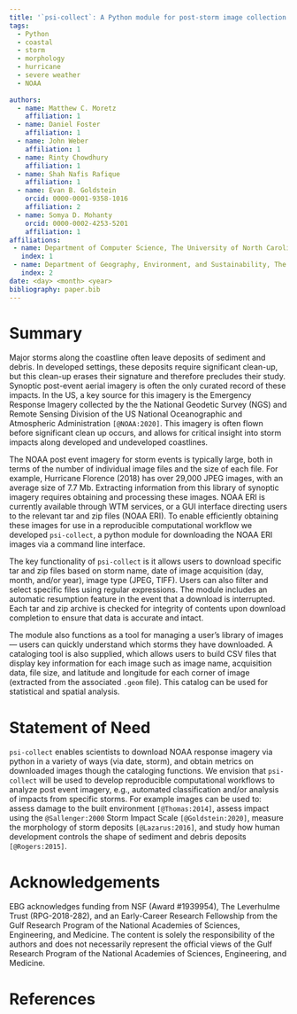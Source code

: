 ```yaml
---
title: '`psi-collect`: A Python module for post-storm image collection and cataloging'
tags:
  - Python
  - coastal
  - storm 
  - morphology
  - hurricane
  - severe weather
  - NOAA
  
authors:
  - name: Matthew C. Moretz
    affiliation: 1
  - name: Daniel Foster
    affiliation: 1
  - name: John Weber
    affiliation: 1
  - name: Rinty Chowdhury
    affiliation: 1
  - name: Shah Nafis Rafique
    affiliation: 1
  - name: Evan B. Goldstein
    orcid: 0000-0001-9358-1016
    affiliation: 2
  - name: Somya D. Mohanty
    orcid: 0000-0002-4253-5201
    affiliation: 1
affiliations:
 - name: Department of Computer Science, The University of North Carolina at Greensboro
   index: 1
 - name: Department of Geography, Environment, and Sustainability, The University of North Carolina at Greensboro
   index: 2
date: <day> <month> <year>
bibliography: paper.bib
---
```


# Summary
 
Major storms along the coastline often leave deposits of sediment and debris. In developed settings, these deposits
require significant clean-up, but this clean-up erases their signature and therefore precludes their study. Synoptic
post-event aerial imagery is often the only curated record of these impacts. In the US, a key source for this imagery is
the Emergency Response Imagery collected by the the National Geodetic Survey (NGS) and Remote Sensing Division of the US
National Oceanographic and Atmospheric Administration `[@NOAA:2020]`. This imagery is often flown before significant
clean up occurs, and allows for critical insight into storm impacts along developed and undeveloped coastlines. 

The NOAA post event imagery for storm events is typically large, both in terms of the number of individual image files
and the size of each file. For example, Hurricane Florence (2018) has over 29,000 JPEG images, with an average size of
7.7 Mb. Extracting information from this library of synoptic imagery requires obtaining and processing these images.
NOAA ERI is currently available through WTM services, or a GUI interface directing users to the relevant tar and zip
files (NOAA ERI). To enable efficiently obtaining these images for use in a reproducible computational workflow we
developed `psi-collect`, a python module for downloading the NOAA ERI images via a command line interface. 

The key functionality of `psi-collect` is it allows users to download specific tar and zip files based on storm name,
date of image acquisition (day, month, and/or year), image type (JPEG, TIFF). Users can also filter and select specific 
files using regular expressions. The module includes an automatic resumption feature in the event that a download 
is interrupted. Each tar and zip archive is checked for integrity of contents upon download completion to ensure that 
data is accurate and intact.

The module also functions as a tool for managing a user’s library of images — users can quickly understand which storms
they have downloaded. A cataloging tool is also supplied, which allows users to build CSV files that display key
information for each image such as image name, acquisition data, file size, and latitude and longitude for each corner
of image (extracted from the associated `.geom` file). This catalog can be used for statistical and spatial analysis. 
  
# Statement of Need

`psi-collect` enables scientists to download NOAA response imagery via python in a variety of ways (via date, storm),
and obtain metrics on downloaded images though the cataloging functions. We envision that `psi-collect` will be used to
develop reproducible computational workflows to analyze post event imagery, e.g., automated classification and/or
analysis of impacts from specific storms. For example images can be used to: assess damage to the built environment
`[@Thomas:2014]`, assess impact using the `@Sallenger:2000` Storm Impact Scale `[@Goldstein:2020]`, measure the
morphology of storm deposits `[@Lazarus:2016]`, and study how human development controls the shape of sediment and
debris deposits `[@Rogers:2015]`.

# Acknowledgements

EBG acknowledges funding from NSF (Award #1939954), The Leverhulme Trust (RPG-2018-282), and an Early-Career Research
Fellowship from the Gulf Research Program of the National Academies of Sciences, Engineering, and Medicine. The content
is solely the responsibility of the authors and does not necessarily represent the official views of the Gulf Research
Program of the National Academies of Sciences, Engineering, and Medicine.


# References

